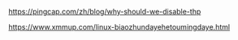 https://pingcap.com/zh/blog/why-should-we-disable-thp


https://www.xmmup.com/linux-biaozhundayehetoumingdaye.html